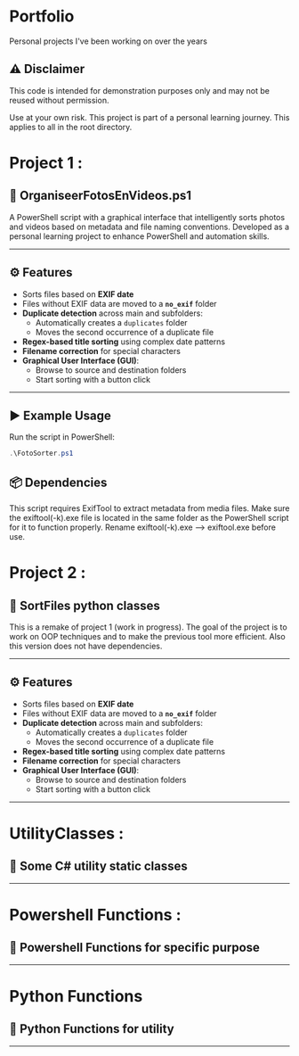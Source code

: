 # Portfolio
Personal projects I've been working on over the years

## ⚠️ Disclaimer
This code is intended for demonstration purposes only and may not be reused without permission.

Use at your own risk. This project is part of a personal learning journey. This applies to all in the root directory.


# Project 1 : 

## 📁 OrganiseerFotosEnVideos.ps1

A PowerShell script with a graphical interface that intelligently sorts photos and videos based on metadata and file naming conventions. Developed as a personal learning project to enhance PowerShell and automation skills.

---

## ⚙️ Features

- Sorts files based on **EXIF date**
- Files without EXIF data are moved to a **`no_exif`** folder
- **Duplicate detection** across main and subfolders:
  - Automatically creates a `duplicates` folder
  - Moves the second occurrence of a duplicate file
- **Regex-based title sorting** using complex date patterns
- **Filename correction** for special characters
- **Graphical User Interface (GUI)**:
  - Browse to source and destination folders
  - Start sorting with a button click

---

## ▶️ Example Usage

Run the script in PowerShell:

```powershell
.\FotoSorter.ps1
```

## 📦 Dependencies
This script requires ExifTool to extract metadata from media files.
Make sure the exiftool(-k).exe file is located in the same folder as the PowerShell script for it to function properly.
Rename exiftool(-k).exe --> exiftool.exe before use.


# Project 2 : 

## 📁 SortFiles python classes

This is a remake of project 1 (work in progress).
The goal of the project is to work on OOP techniques and to make the previous tool more efficient. 
Also this version does not have dependencies.

---

## ⚙️ Features

- Sorts files based on **EXIF date**
- Files without EXIF data are moved to a **`no_exif`** folder
- **Duplicate detection** across main and subfolders:
  - Automatically creates a `duplicates` folder
  - Moves the second occurrence of a duplicate file
- **Regex-based title sorting** using complex date patterns
- **Filename correction** for special characters
- **Graphical User Interface (GUI)**:
  - Browse to source and destination folders
  - Start sorting with a button click

---

# UtilityClasses : 

## 📁 Some C# utility static classes 

--- 

# Powershell Functions : 

## 📁 Powershell Functions for specific purpose

---

# Python Functions 

## 📁 Python Functions for utility

---
